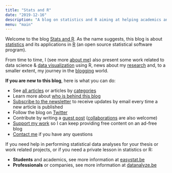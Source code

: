 ```yaml
---
title: "Stats and R"
date: "2019-12-16"
description: "A blog on statistics and R aiming at helping academics and professionals working with data to grasp important concepts in statistics and to apply them in R"
menu: "main"
---
```


Welcome to the blog [Stats and R](/). As the name suggests, this blog is about [statistics](/tags/statistics/) and its applications in [R](/tags/r/) (an open source statistical software program).

From time to time, I (see more [about me](/about/)) also present some work related to data science & [data visualization](/tags/visualization/) using R, news about my [research](/tags/research/) and, to a smaller extent, my journey in the [blogging](/tags/blogging/) world.

**If you are new to this blog**, here is what you can do:

* See [all articles](/blog/) or articles by [categories](/tags/)
* Learn more about [who is behind this blog](/about/)
* [Subscribe to the newsletter](/subscribe/) to receive updates by email every time a new article is published
* Follow the blog on [Twitter](https://twitter.com/statsandr)
* Contribute by writing a [guest post](/contribute/) ([collaborations](/tags/collaboration/) are also welcome)
* [Support my work](/support/) so I can keep providing free content on an ad-free blog
* [Contact me](/contact/) if you have any questions

If you need help in performing statistical data analyses for your thesis or work related projects, or if you need a private lesson in statistics or R:

- **Students** and academics, see more information at [easystat.be](https://easystat.be/)
- **Professionals** or companies, see more information at [datanalyze.be](https://datanalyze.be/)